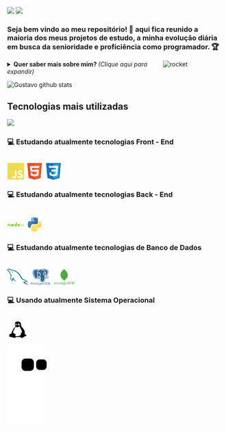 <div>
   <a href="https://www.instagram.com/gsinforecife/" target="_blank"><img src="https://img.shields.io/badge/-Instagram-%23E4405F?style=for-the-badge&logo=instagram&logoColor=white" target="_blank"></a>
  <a href="//br.linkedin.com/in/glauco-souza-716169131" target="_blank"><img src="https://img.shields.io/badge/-LinkedIn-%230077B5?style=for-the-badge&logo=linkedin&logoColor=white" target="_blank"></a> 
</div>

### Seja bem vindo ao meu repositório! 👋 aqui fica reunido a maioria dos meus projetos de estudo, a minha evolução diária em busca da senioridade e proficiência como programador. 🏆
<a><img align="right" alt="rocket" height="120" width="140" src="https://media.giphy.com/media/jfF6mIPumEzN9QW0kL/giphy.gif"></a>
<details>
<summary> <b> Quer saber mais sobre mim? </b> <i>(Clique aqui para expandir)</i> </summary>
  
### 📖 Sobre mim

Me chamo Glauco Souza, sou formado em Tecnógo em Redes de Computadores pela Universidade Estácio de Sá,  e também sou formado em Técnico em Suporte e Manutenção em Infomática no Grau Técnico Boa Vista. Estou atuando na área a 6 anos, Atualmente estou estudando para área de programação, para ganhar novos conhecimentos e está capacitado para o mercado. 

</details>

![Gustavo github stats](https://github-readme-stats.vercel.app/api?username=gssouza82&show_icons=true&theme=dracula)

## Tecnologias mais utilizadas

 <div>
  <img height="180em" src="https://github-readme-stats.vercel.app/api/top-langs/?username=gssouza82&layout=compact&langs_count=7&theme=dracula"/>
 </div>


### 💻 Estudando atualmente tecnologias Front - End

<div style="display: inline_block"><br>
  
  <img align="center" alt="ghdss25-Js" height="40" width="40" src="https://raw.githubusercontent.com/devicons/devicon/master/icons/javascript/javascript-plain.svg">
  
  
  <img align="center" alt="ghdss25-HTML" height="40" width="40" src="https://raw.githubusercontent.com/devicons/devicon/master/icons/html5/html5-original.svg">
  
  <img align="center" alt="ghdss25-CSS" height="40" width="40" src="https://raw.githubusercontent.com/devicons/devicon/master/icons/css3/css3-original.svg">
  
  
</div>
  
### 💻 Estudando atualmente tecnologias Back - End 
<div style="display: inline_block"><br> 
  
  <img align="center" alt="ghdss25-NodeJs" height="40" width="40" src="https://raw.githubusercontent.com/devicons/devicon/master/icons/nodejs/nodejs-plain-wordmark.svg">
  
  <img align="center" alt="ghdss25-Python" height="40" width="40" src="https://raw.githubusercontent.com/devicons/devicon/master/icons/python/python-original.svg">
  
  
  

</div>
  
### 💻 Estudando atualmente tecnologias de Banco de Dados

<div style="display: inline_block"><br> 
  
 <img align="center" alt="ghdss25-Mysql" height="40" width="50" src="https://raw.githubusercontent.com/devicons/devicon/master/icons/mysql/mysql-plain.svg">
 <img align="center" alt="ghdss25-postgresql" height="40" width="50" src="https://raw.githubusercontent.com/devicons/devicon/master/icons/postgresql/postgresql-plain-wordmark.svg">
 <img align="center" alt="ghdss25-mongodb" height="40" width="50" src="https://raw.githubusercontent.com/devicons/devicon/master/icons/mongodb/mongodb-plain-wordmark.svg">

</div>

### 💻 Usando atualmente Sistema Operacional

<div style="display: inline_block"><br> 
  
  <img align="center" alt="ghdss25-Java" height="40" width="50" src="https://raw.githubusercontent.com/devicons/devicon/master/icons/linux/linux-plain.svg">
  
</div>


  ![Snake animation](https://github.com/rafaballerini/rafaballerini/blob/output/github-contribution-grid-snake.svg)


